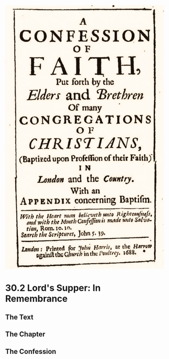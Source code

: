 <img class="intro-right" src="art-1689.png">

# 30.2 Lord's Supper: In Remembrance

## The Text

## The Chapter

### 

## The Confession

### 
